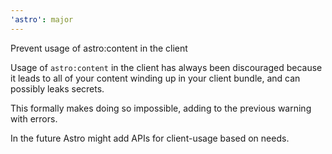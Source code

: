 ```yaml
---
'astro': major
---
```


Prevent usage of astro:content in the client

Usage of `astro:content` in the client has always been discouraged because it leads to all of your content winding up in your client bundle, and can possibly leaks secrets.

This formally makes doing so impossible, adding to the previous warning with errors.

In the future Astro might add APIs for client-usage based on needs.
